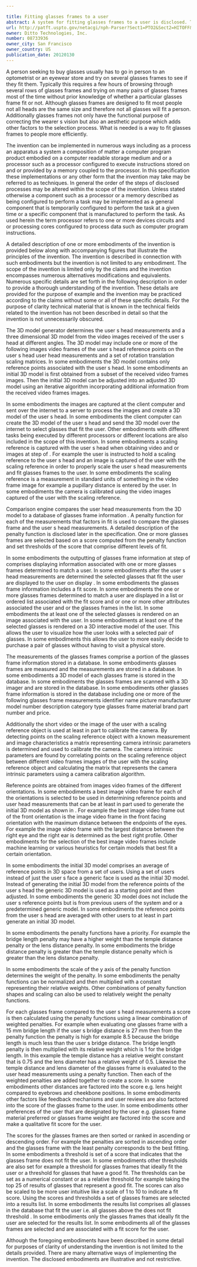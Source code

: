 ```yaml
---

title: Fitting glasses frames to a user
abstract: A system for fitting glasses frames to a user is disclosed. The system includes an interface for receiving images of a user's head at different angles. A processor compares user head measurements determined from the images with a database of glasses frame information that includes glasses frame measurements. One or more glasses frames are selected based on the comparison and the selected glasses frames are output.
url: http://patft.uspto.gov/netacgi/nph-Parser?Sect1=PTO2&Sect2=HITOFF&p=1&u=%2Fnetahtml%2FPTO%2Fsearch-adv.htm&r=1&f=G&l=50&d=PALL&S1=08733936&OS=08733936&RS=08733936
owner: Ditto Technologies, Inc.
number: 08733936
owner_city: San Francisco
owner_country: US
publication_date: 20120130
---
```

A person seeking to buy glasses usually has to go in person to an optometrist or an eyewear store and try on several glasses frames to see if they fit them. Typically this requires a few hours of browsing through several rows of glasses frames and trying on many pairs of glasses frames most of the time without prior knowledge of whether a particular glasses frame fit or not. Although glasses frames are designed to fit most people not all heads are the same size and therefore not all glasses will fit a person. Additionally glasses frames not only have the functional purpose of correcting the wearer s vision but also an aesthetic purpose which adds other factors to the selection process. What is needed is a way to fit glasses frames to people more efficiently.

The invention can be implemented in numerous ways including as a process an apparatus a system a composition of matter a computer program product embodied on a computer readable storage medium and or a processor such as a processor configured to execute instructions stored on and or provided by a memory coupled to the processor. In this specification these implementations or any other form that the invention may take may be referred to as techniques. In general the order of the steps of disclosed processes may be altered within the scope of the invention. Unless stated otherwise a component such as a processor or a memory described as being configured to perform a task may be implemented as a general component that is temporarily configured to perform the task at a given time or a specific component that is manufactured to perform the task. As used herein the term processor refers to one or more devices circuits and or processing cores configured to process data such as computer program instructions.

A detailed description of one or more embodiments of the invention is provided below along with accompanying figures that illustrate the principles of the invention. The invention is described in connection with such embodiments but the invention is not limited to any embodiment. The scope of the invention is limited only by the claims and the invention encompasses numerous alternatives modifications and equivalents. Numerous specific details are set forth in the following description in order to provide a thorough understanding of the invention. These details are provided for the purpose of example and the invention may be practiced according to the claims without some or all of these specific details. For the purpose of clarity technical material that is known in the technical fields related to the invention has not been described in detail so that the invention is not unnecessarily obscured.

The 3D model generator determines the user s head measurements and a three dimensional 3D model from the video images received of the user s head at different angles. The 3D model may include one or more of the following images video frames of the user s head reference points on the user s head user head measurements and a set of rotation translation scaling matrices. In some embodiments the 3D model contains only reference points associated with the user s head. In some embodiments an initial 3D model is first obtained from a subset of the received video frames images. Then the initial 3D model can be adjusted into an adjusted 3D model using an iterative algorithm incorporating additional information from the received video frames images.

In some embodiments the images are captured at the client computer and sent over the internet to a server to process the images and create a 3D model of the user s head. In some embodiments the client computer can create the 3D model of the user s head and send the 3D model over the internet to select glasses that fit the user. Other embodiments with different tasks being executed by different processors or different locations are also included in the scope of this invention. In some embodiments a scaling reference is captured with the user s head when obtaining video and or images at step of . For example the user is instructed to hold a scaling reference to the user s head and an image is captured of the user with the scaling reference in order to properly scale the user s head measurements and fit glasses frames to the user. In some embodiments the scaling reference is a measurement in standard units of something in the video frame image for example a pupillary distance is entered by the user. In some embodiments the camera is calibrated using the video images captured of the user with the scaling reference.

Comparison engine compares the user head measurements from the 3D model to a database of glasses frame information . A penalty function for each of the measurements that factors in fit is used to compare the glasses frame and the user s head measurements. A detailed description of the penalty function is disclosed later in the specification. One or more glasses frames are selected based on a score computed from the penalty function and set thresholds of the score that comprise different levels of fit.

In some embodiments the outputting of glasses frame information at step of comprises displaying information associated with one or more glasses frames determined to match a user. In some embodiments after the user s head measurements are determined the selected glasses that fit the user are displayed to the user on display . In some embodiments the glasses frame information includes a fit score. In some embodiments the one or more glasses frames determined to match a user are displayed in a list or ordered list associated with the fit score and or one or more other attributes associated the user and or the glasses frames in the list. In some embodiments the at least one of the selected glasses is rendered on an image associated with the user. In some embodiments at least one of the selected glasses is rendered on a 3D interactive model of the user. This allows the user to visualize how the user looks with a selected pair of glasses. In some embodiments this allows the user to more easily decide to purchase a pair of glasses without having to visit a physical store.

The measurements of the glasses frames comprise a portion of the glasses frame information stored in a database. In some embodiments glasses frames are measured and the measurements are stored in a database. In some embodiments a 3D model of each glasses frame is stored in the database. In some embodiments the glasses frames are scanned with a 3D imager and are stored in the database. In some embodiments other glasses frame information is stored in the database including one or more of the following glasses frame measurements identifier name picture manufacturer model number description category type glasses frame material brand part number and price.

Additionally the short video or the image of the user with a scaling reference object is used at least in part to calibrate the camera. By detecting points on the scaling reference object with a known measurement and image characteristics a matrix representing camera intrinsic parameters is determined and used to calibrate the camera. The camera intrinsic parameters are found by correlating points on the scaling reference object between different video frames images of the user with the scaling reference object and calculating the matrix that represents the camera intrinsic parameters using a camera calibration algorithm.

Reference points are obtained from images video frames of the different orientations. In some embodiments a best image video frame for each of the orientations is selected to be used in determining reference points and user head measurements that can be at least in part used to generate the initial 3D model as shown in . For example the best image video frame out of the front orientation is the image video frame in the front facing orientation with the maximum distance between the endpoints of the eyes. For example the image video frame with the largest distance between the right eye and the right ear is determined as the best right profile. Other embodiments for the selection of the best image video frames include machine learning or various heuristics for certain models that best fit a certain orientation.

In some embodiments the initial 3D model comprises an average of reference points in 3D space from a set of users. Using a set of users instead of just the user s face a generic face is used as the initial 3D model. Instead of generating the initial 3D model from the reference points of the user s head the generic 3D model is used as a starting point and then adjusted. In some embodiments the generic 3D model does not include the user s reference points but is from previous users of the system and or a predetermined generic model. In some embodiments the reference points from the user s head are averaged with other users to at least in part generate an initial 3D model.

In some embodiments the penalty functions have a priority. For example the bridge length penalty may have a higher weight than the temple distance penalty or the lens distance penalty. In some embodiments the bridge distance penalty is greater than the temple distance penalty which is greater than the lens distance penalty.

In some embodiments the scale of the y axis of the penalty function determines the weight of the penalty. In some embodiments the penalty functions can be normalized and then multiplied with a constant representing their relative weights. Other combinations of penalty function shapes and scaling can also be used to relatively weight the penalty functions.

For each glasses frame compared to the user s head measurements a score is then calculated using the penalty functions using a linear combination of weighted penalties. For example when evaluating one glasses frame with a 15 mm bridge length if the user s bridge distance is 27 mm then from the penalty function the penalty is high for example 8.5 because the bridge length is much less than the user s bridge distance. The bridge length penalty is then multiplied with its relative weight which is 1 for the bridge length. In this example the temple distance has a relative weight constant that is 0.75 and the lens diameter has a relative weight of 0.5. Likewise the temple distance and lens diameter of the glasses frame is evaluated to the user head measurements using a penalty function. Then each of the weighted penalties are added together to create a score. In some embodiments other distances are factored into the score e.g. lens height compared to eyebrows and cheekbone positions. In some embodiments other factors like feedback mechanisms and user reviews are also factored into the score of the glasses frame to the user. In some embodiments other preferences of the user that are designated by the user e.g. glasses frame material preferred or glasses frame weight are factored into the score and make a qualitative fit score for the user.

The scores for the glasses frames are then sorted or ranked in ascending or descending order. For example the penalties are sorted in ascending order and the glasses frame with the least penalty corresponds to the best fitting. In some embodiments a threshold is set of a score that indicates that the glasses frame does not fit the user. In some embodiments other thresholds are also set for example a threshold for glasses frames that ideally fit the user or a threshold for glasses that have a good fit. The thresholds can be set as a numerical constant or as a relative threshold for example taking the top 25 of results of glasses that represent a good fit. The scores can also be scaled to be more user intuitive like a scale of 1 to 10 to indicate a fit score. Using the scores and thresholds a set of glasses frames are selected into a results list. In some embodiments the results list comprises all glasses in the database that fit the user i.e. all glasses above the does not fit threshold . In some embodiments only the glasses frames that ideally fit the user are selected for the results list. In some embodiments all of the glasses frames are selected and are associated with a fit score for the user.

Although the foregoing embodiments have been described in some detail for purposes of clarity of understanding the invention is not limited to the details provided. There are many alternative ways of implementing the invention. The disclosed embodiments are illustrative and not restrictive.

